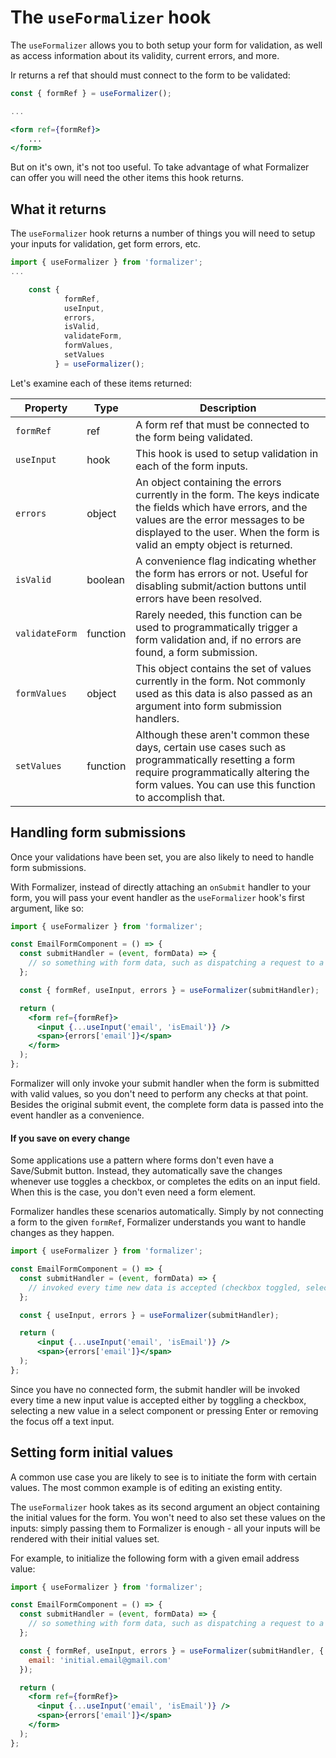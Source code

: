 # The `useFormalizer` hook

The `useFormalizer` allows you to both setup your form for validation, as well as access information about its validity, current errors, and more.

Ir returns a ref that should must connect to the form to be validated:

```jsx
const { formRef } = useFormalizer();

...

<form ref={formRef}>
    ...
</form>
```

But on it's own, it's not too useful. To take advantage of what Formalizer can offer you will need the other items this hook returns.

## What it returns

The `useFormalizer` hook returns a number of things you will need to setup your inputs for validation, get form errors, etc.

```jsx
import { useFormalizer } from 'formalizer';
...

    const {
            formRef,
            useInput,
            errors,
            isValid,
            validateForm,
            formValues,
            setValues
          } = useFormalizer();
```

Let's examine each of these items returned:

| Property       | Type     | Description                                                                                                                                                                                                                   |
| -------------- | -------- | ----------------------------------------------------------------------------------------------------------------------------------------------------------------------------------------------------------------------------- |
| `formRef`      | ref      | A form ref that must be connected to the form being validated.                                                                                                                                                                |
| `useInput`     | hook     | This hook is used to setup validation in each of the form inputs.                                                                                                                                                             |
| `errors`       | object   | An object containing the errors currently in the form. The keys indicate the fields which have errors, and the values are the error messages to be displayed to the user. When the form is valid an empty object is returned. |
| `isValid`      | boolean  | A convenience flag indicating whether the form has errors or not. Useful for disabling submit/action buttons until errors have been resolved.                                                                                 |
| `validateForm` | function | Rarely needed, this function can be used to programmatically trigger a form validation and, if no errors are found, a form submission.                                                                                        |
| `formValues`   | object   | This object contains the set of values currently in the form. Not commonly used as this data is also passed as an argument into form submission handlers.                                                                     |
| `setValues`    | function | Although these aren't common these days, certain use cases such as programmatically resetting a form require programmatically altering the form values. You can use this function to accomplish that.                         |

## Handling form submissions

Once your validations have been set, you are also likely to need to handle form submissions.

With Formalizer, instead of directly attaching an `onSubmit` handler to your form, you will pass your event handler as the `useFormalizer` hook's first argument, like so:

```jsx
import { useFormalizer } from 'formalizer';

const EmailFormComponent = () => {
  const submitHandler = (event, formData) => {
    // so something with form data, such as dispatching a request to a server.
  };

  const { formRef, useInput, errors } = useFormalizer(submitHandler);

  return (
    <form ref={formRef}>
      <input {...useInput('email', 'isEmail')} />
      <span>{errors['email']}</span>
    </form>
  );
};
```

Formalizer will only invoke your submit handler when the form is submitted with valid values, so you don't need to perform any checks at that point. Besides the original submit event, the complete form data is passed into the event handler as a convenience.

#### If you save on every change

Some applications use a pattern where forms don't even have a Save/Submit button. Instead, they automatically save the changes whenever use toggles a checkbox, or completes the edits on an input field. When this is the case, you don't even need a form element.

Formalizer handles these scenarios automatically. Simply by not connecting a form to the given `formRef`, Formalizer understands you want to handle changes as they happen.

```jsx
import { useFormalizer } from 'formalizer';

const EmailFormComponent = () => {
  const submitHandler = (event, formData) => {
    // invoked every time new data is accepted (checkbox toggled, select value picked, text value accepted, etc).
  };

  const { useInput, errors } = useFormalizer(submitHandler);

  return (
      <input {...useInput('email', 'isEmail')} />
      <span>{errors['email']}</span>
  );
};
```

Since you have no connected form, the submit handler will be invoked every time a new input value is accepted either by toggling a checkbox, selecting a new value in a select component or pressing Enter or removing the focus off a text input.

## Setting form initial values

A common use case you are likely to see is to initiate the form with certain values. The most common example is of editing an existing entity.

The `useFormalizer` hook takes as its second argument an object containing the initial values for the form. You won't need to also set these values on the inputs: simply passing them to Formalizer is enough - all your inputs will be rendered with their initial values set.

For example, to initialize the following form with a given email address value:

```jsx
import { useFormalizer } from 'formalizer';

const EmailFormComponent = () => {
  const submitHandler = (event, formData) => {
    // so something with form data, such as dispatching a request to a server.
  };

  const { formRef, useInput, errors } = useFormalizer(submitHandler, {
    email: 'initial.email@gmail.com'
  });

  return (
    <form ref={formRef}>
      <input {...useInput('email', 'isEmail')} />
      <span>{errors['email']}</span>
    </form>
  );
};
```
